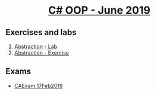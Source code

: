 # <a href="https://softuni.bg/trainings/2349/csharp-oop-june-2019"><p align="center"> C# OOP - June 2019<p>
</a>



## Exercises and labs
1. <a href="https://github.com/PhilShishov/Software-University/tree/master/C%23OOP/Homeworks/01.Abstraction_Lab" > Abstraction - Lab</a> 
2. <a href="https://github.com/PhilShishov/Software-University/tree/master/C%23OOP/Homeworks/01.Abstraction_Exercise" > Abstraction - Exercise</a> 
## Exams
- <a href="https://github.com/PhilShishov/Software-University/tree/master/C%23Advanced/Exams/CAExam_17Feb2019" > CAExam 17Feb2019</a>
